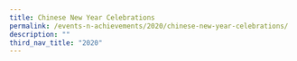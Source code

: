```yaml
---
title: Chinese New Year Celebrations
permalink: /events-n-achievements/2020/chinese-new-year-celebrations/
description: ""
third_nav_title: "2020"
---
```


